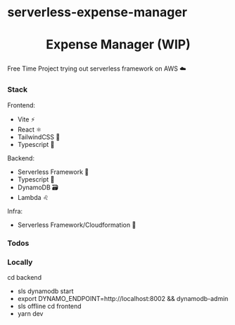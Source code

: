 # serverless-expense-manager

# <p align="center">**Expense Manager (WIP)**</p>


Free Time Project trying out serverless framework on AWS :cloud:

### Stack

Frontend:

- Vite ⚡
- React ⚛️
- TailwindCSS 💨
- Typescript :page_facing_up:

Backend:

- Serverless Framework :bricks:
- Typescript :page_facing_up:
- DynamoDB :card_file_box:
- Lambda :leo:

Infra:

- Serverless Framework/Cloudformation :bricks:

### Todos

### Locally

cd backend

- sls dynamodb start
- export DYNAMO_ENDPOINT=http://localhost:8002 && dynamodb-admin
- sls offline
  cd frontend
- yarn dev
